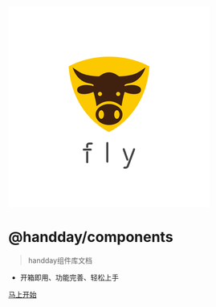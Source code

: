 <!-- _coverpage.md -->

![logo](_media/favicon.png)

# @handday/components

> handday组件库文档

- 开箱即用、功能完善、轻松上手

[马上开始](#组件库说明文档)
